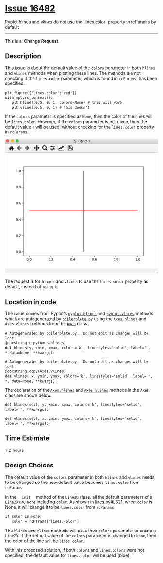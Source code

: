 # [Issue 16482](https://github.com/matplotlib/matplotlib/issues/16482)

Pyplot hlines and vlines do not use the 'lines.color' property in rcParams by default

----------------------------------------------------

This is a: **Change Request**.

## Description

This issue is about the default value of the `colors` parameter in both `hlines` and `vlines` methods when plotting these lines. The methods are not checking if the `lines.color` parameter, which is found in `rcParams`, has been specified.

```
plt.figure({'lines.color':'red'})
with mpl.rc_context():
   plt.hlines(0.5, 0, 1, colors=None) # this will work
   plt.vlines(0.5, 0, 1) # this doesn't
```

If the `colors` parameter is specified as `None`, then the color of the lines will be `lines.color`. However, if the `colors` parameter is not given, then the default value `k` will be used, without checking for the `lines.color` property in `rcParams`.

![hlines](./img/16482_img_1.png)

The request is for `hlines` and `vlines` to use the `lines.color` property as default, instead of using `k`.

## Location in code

The issue comes from Pyplot's [`pyplot.hlines`](https://github.com/CSCD01-team04/matplotlib/blob/master/lib/matplotlib/pyplot.py#L2495) and [`pyplot.vlines`](https://github.com/CSCD01-team04/matplotlib/blob/master/lib/matplotlib/pyplot.py#L2865) methods which are autogenerated by [`boilerplate.py`](https://github.com/CSCD01-team04/matplotlib/blob/master/tools/boilerplate.py) using the `Axes.hlines` and `Axes.vlines` methods from the [`Axes`](https://github.com/CSCD01-team04/matplotlib/blob/master/lib/matplotlib/axes/_axes.py) class. 

```
# Autogenerated by boilerplate.py.  Do not edit as changes will be lost.
@docstring.copy(Axes.hlines)
def hlines(y, xmin, xmax, colors='k', linestyles='solid', label='', *,data=None, **kwargs):
```

```
# Autogenerated by boilerplate.py.  Do not edit as changes will be lost.
@docstring.copy(Axes.vlines)
def vlines( x, ymin, ymax, colors='k', linestyles='solid', label='', *, data=None, **kwargs):
```

The declaration of the [`Axes.hlines`](https://github.com/CSCD01-team04/matplotlib/blob/master/lib/matplotlib/axes/_axes.py#L1079) and [`Axes.vlines`]((https://github.com/CSCD01-team04/matplotlib/blob/master/lib/matplotlib/axes/_axes.py#L1155)) methods in the `Axes` class are shown below.

```
def hlines(self, y, xmin, xmax, colors='k', linestyles='solid', label='', **kwargs):
```

```
def vlines(self, x, ymin, ymax, colors='k', linestyles='solid', label='', **kwargs):
```

## Time Estimate

1-2 hours

## Design Choices

The default value of the `colors` parameter in both `hlines` and `vlines` needs to be changed so the new default value becomes `lines.color` from `rcParams`.

In the `__init__` method of the [`Line2D`](https://github.com/CSCD01-team04/matplotlib/blob/master/lib/matplotlib/lines.py#L268) class, all the default parameters of a `Line2D` are `None` including `color`. As shown in [lines.py#L321](https://github.com/CSCD01-team04/matplotlib/blob/master/lib/matplotlib/lines.py#L321), when `color` is None, it will change it to be `lines.color` from `rcParams`.

```
if color is None:
   color = rcParams['lines.color']
```

The `hlines` and `vlines` methods will pass their `colors` parameter to create a `Line2D`. If the default value of the `colors` parameter is changed to `None`, then the color of the line will be `lines.color`.

With this proposed solution, if both `colors` and `lines.colors` were not specified, the default value for `lines.color` will be used (blue).
